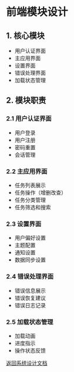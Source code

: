 # 前端模块设计

## 1. 核心模块

- 用户认证界面
- 主应用界面
- 设置界面
- 错误处理界面
- 加载状态管理

## 2. 模块职责

### 2.1 用户认证界面

- 用户登录
- 用户注册
- 密码重置
- 会话管理

### 2.2 主应用界面

- 任务列表展示
- 任务操作（增删改查）
- 任务分类管理
- 任务筛选和搜索

### 2.3 设置界面

- 用户偏好设置
- 主题配置
- 通知设置
- 数据同步设置

### 2.4 错误处理界面

- 错误信息展示
- 错误恢复建议
- 错误日志记录

### 2.5 加载状态管理

- 加载动画
- 进度指示
- 操作状态反馈

[返回系统设计文档](../../README.md)
